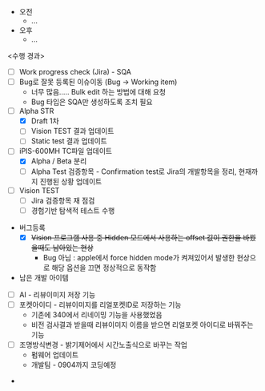 - 오전
	- ...
- 오후
	- ...

<수행 경과>
- [ ] Work progress check (Jira) - SQA
- [ ] Bug로 잘못 등록된 이슈이동 (Bug -> Working item)
	- 너무 많음..... Bulk edit 하는 방법에 대해 요청
	- Bug 타입은 SQA만 생성하도록 조치 필요
- [ ] Alpha STR
	- [x] Draft 1차
	- [ ] Vision TEST 결과 업데이트
	- [ ] Static test 결과 업데이트
- [ ] iPIS-600MH TC파일 업데이트
	- [x] Alpha / Beta 분리
	- [ ] Alpha Test 검증항목 - Confirmation test로 Jira의 개발항목을 정리, 현재까지 진행된 상황 업데이트
- [ ] Vision TEST
	- [ ] Jira 검증항목 재 점검
	- [ ] 경험기반 탐색적 테스트 수행
- 버그등록
	- [x] ~~Vision 프로그램 사용 중 Hidden 모드에서 사용하는 offset 값이 권한을 바꿨을때도 남아있는 현상~~ 
		- Bug 아님 : apple에서 force hidden mode가 켜져있어서 발생한 현상으로 해당 옵션을 끄면 정상적으로 동작함

- 남은 개발 아이템
- [ ] AI - 리뷰이미지 저장 기능
- [ ] 포켓아이디 - 리뷰이미지를 리얼포켓ID로 저장하는 기능
	- 기존에 340에서 리네이밍 기능을 사용했었음
	- 비전 검사결과 받을때 리뷰이미지 이름을 받으면 리얼포켓 아이디로 바꿔주는 기능
- [ ] 조명방식변경 - 밝기제어에서 시간노출식으로 바꾸는 작업
	- 펌웨어 업데이트
	- 개발팀 - 0904까지 코딩예정

- 